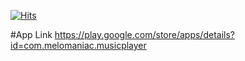 [![Hits](https://hits.sh/github.com/sreejagath/melomaniac_music_player.svg?style=for-the-badge&label=Total%20views%20for%20repository&color=11b8cc)](https://hits.sh/github.com/sreejagath/melomaniac_music_player/)

#App Link
https://play.google.com/store/apps/details?id=com.melomaniac.musicplayer
